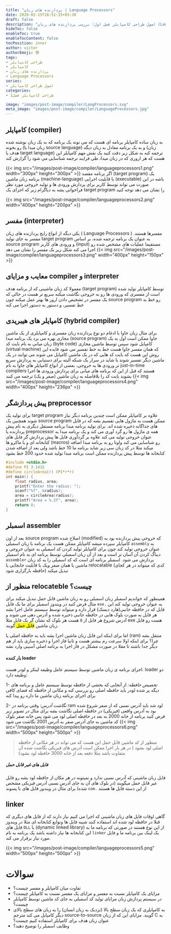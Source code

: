 ```yaml
---
title: "پردازنده های زبان | Language Processors"
date: 2020-02-15T16:51:15+03:30
draft: false
description: "اصول طراحی کامپایلر فصل اول: بررسی پردازنده های زبان (Language Processors)"
hideToc: false
enableToc: true
enableTocContent: false
tocPosition: inner
author: victor
authorEmoji: 😎
tags: 
- طراحی کامپایلر
- کامپایلر
- پردازنده های زبان
- Language Processors
series:
- اصول طراحی کامپایلر
categories:
- طراحی کامپایلر فصل1

image: "images/post-image/compiler/LangProcessors.svg"
meta_image: "images/post-image/compiler/LanguageProcessors.jpg"
---
```

## کامپایلر (compiler)
به زبان ساده کامپایلر برنامه ای هست که می تونه یک برنامه که به یک زبان نوشته شده رو بخونه (زبان مبدا یا source language) و به یک برنامه معادل به زبان دیگه (زبان هدف یا target language) ترجمه کنه
به شکل زیر دقت کنید یک نقش مهم کامپایلر این هست که هر اروری که در زبان مبدا، طی فرایند ترجمه شناسایی می شود را گزارش کند

{{< img src="/images/post-image/compiler/languageprocessors1.png" width="300px" height="300px" >}}
اگر برنامه مقصد (target program) یک برنامه زبان ماشین (machine-language) با قابلیت اجرایی (executable) باشه در این صورت می تواند توسط کاربر برای پردازش ورودی ها و تولید خروجی مورد نظر فراخوانی بشه به دیاگرام زیر که اجرای یک target program را نشان می دهد توجه کنید

{{< img src="/images/post-image/compiler/languageprocessors2.png" width="400px" height="200px" >}}

## مفسر (interpreter)
یکی دیگه از انواع رایج پردازنده های زبان ( Language Processors ) مفسرها هستند.
مفسر به جای تولید target program به عنوان یک برنامه ترجمه شده، بر اساس source program و ورودی های کاربر (input) مستقیما عملیات های مشخص شده رو اجرا می کنه شکل زیر یک مفسر را نشان می دهد
{{< img src="/images/post-image/compiler/languageprocessors3.png" width="400px" height="150px" >}}

## معایب و مزایای compiler و interpreter
معمولا کد زبان ماشینی که از برنامه هدف (target program) توسط کامپایلر تولید شده است از مفسری که ورودی ها رو به خروجی نگاشت میکنه سریع تر هست در حالی که یک مفسر در تشخیص دادن ارور ها بهتر عمل میکنه چون source program رو خط به خط تفسیر، و دستور به دستور اجرا می کنه

## کامپایلر های هیبریدی (hybrid compiler) 
برای مثال زبان جاوا با ادغام دو نوع پردازنده زبان مفسری و کامپایلری از یک ماشین مجازی بهره می برد یک برنامه مبدا (source program) جاوا ممکن است اول به یک زبان میانی به نام بایت کد (byte code) کامپایل شود سپس توسط ماشین مجازی (virtual machine) که همان مفسر جاوا هست خط به خط تفسیر می شود
فایده این روش این هست که بایت کد هایی که در یک ماشین کامپایل می شوند می توانند در یک ماشین دیگر تفسیر شوند یا شاید در سرار یک شبکه
البته برای دستیابی به پردازش سریع تر ورودی ها به خروجی، بعضی از انواع کامپایلر های جاوا به نام just-in-time compilers هستند که قبل از این که برنامه های میانی برای پردازش ورودی ها اجرا بشوند بایت کد را بلافاصله به زبان ماشین (صفر و یک) ترجمه می کنند 
{{< img src="/images/post-image/compiler/languageprocessors4.png" width="400px" height="236px" >}}
## پیش پردازشگر preprocessor
برای تولید یک target program علاوه بر کامپایلر ممکن است چندین برنامه دیگر نیاز شوند همچنین  یک source program ممکن هست به ماژول هایی تقسیم بشه که در فایل های جداگانه ذخیره شده اند.
برای تولید برنامه مبدا برنامه مستقل دیگری به نام پیش پردازنده یا preprocessor همه ی ماژول ها رو گرد آوری می کند و یک برنامه مبدا به عنوان خروجی تولید می کند 
علاوه بر گردآوری فایل ها پیش پردازش گر فایل های کتابخانه ای و یا ماکرو ها (macros) رو شناسایی می کند واونا رو به برنامه مبدا اضافه میکند مثلا در کد زبان سی زیر شاید برنامه ما 10 خط باشد ولی بعد از اضافه شدن کتابخانه ها توسط پیش پردازنده ممکن است برنامه مبدا تولید شده حدود 200 خط بشود
```c
#include <stdio.h>
#define PI 3.1415
#define circleArea(r) (PI*r*r)
int main() {
    float radius, area;
    printf("Enter the radius: ");
    scanf("%f", &radius);
    area = circleArea(radius);
    printf("Area = %.2f", area);
    return 0;
}
```

## اسمبلر assembler
بعد از اون source program اصلاح شده (modified) که خروجی پیش پردازنده بود به کامپایلر سپرده میشه کامپایلر ممکن هست یک برنامه با زبان اسمبلی `assembly` به عنوان خروجی تولید کند چون برای کامپایلر تولید کردن کد اسمبلی به عنوان خروجی و دیباگ کردن آن آسان تر است و بعد از آن زبان اسمبلی توسط برنامه ای به نام اسمبلر `assembler` پردازش می شود. اسمبلر برنامه ای است که کد اسمبلی را به کد زبان ماشین یا همان صفر ویک با قابلیت جابجایی یا relocatable (کدی که میتواند در هر کجای حافظه بارگزاری شود) تبدیل میکند

## منظور از relocateble چیست؟
همینطور که خواندیم اسمبلر زبان اسمبلی رو به زبان ماشین قابل حمل تبدیل میکند برای مثال فرض کنید در ویندوز اسمبلر برای ما یک فایل `exe.` به عنوان خروجی تولید کند این فایل که در حافظه جانبی(هارد دیسک) قرار داره و میتواند توسط سیستم عامل اجرا بشه هر فایل به صورت بلوک هایی در حافظه جانبی ذخیره شده و آدرس دهی  می شوند و آدرس شروع هر فایل از `0` هست هر بلوک که نشان گر یک فایل مثلا exe هست رو فایل زبان ماشین <mark> قابل حمل </mark> گویند.

اما برای اینکه این فایل زبان ماشین اجرا بشه باید به حافظه اصلی یا (ram) منتقل بشه چرا؟ برای اینکه اولا سرعت رم بیشتر هست و ثانیا فاز اجرا و ذخیره سازی باید از هم دیگر جدا باشند تا مقلا در صورت مشکل در فاز اجرا به برنامه اصلی آسیبی وارد نشه
#### بار کننده loader
اجرای برنامه ی زبان ماشین توسط سیستم عامل وظیفه لینکر و لودر هست. loader دو وظیفه دارد:

1- *تخصیص حافظه:* از آنجایی که بخشی از حافظه توسط سیستم عامل و برنامه های دیگه پر شده لودر باید حافظه اصلی رو بررسی کنه و مکانی از حافظه که فضای کافی برای اجرای برنامه زبان ماشین ما داره رو پیدا کنه

2- *نگاشت آدرس:* وقتی برنامه در ram لود شد باید آدرس نسبی که از صفر شروع شده بود به آدرس واقعی (فیزیکی) در حافظه اصلی نگاشت بشه برای مثال در تصویر زیر فرض کنید برنامه از خانه 2000 به بعد در حافظه اصلی لود می شود پس خانه صفر بلوک کد ماشین به جای آدرس صفر به آدرس 2001 نگاشت می شود
{{< img src="/images/post-image/compiler/languageprocessors6.png" width="500px" height="500px" >}}
> منظور از کد ماشین قابل حمل این هست که می تواند در هر مکانی از حافظه اصلی لود بشود ( در هر  بار اجرا ممکن است آدرس های فیزیکی نگاشت شده آن متفاوت باشد مثلا دفعه بعد از خانه 3000 حافظه لود بشود)
##### فایل های غیر قابل حمل
فایل زبان ماشینی که آدرس نسبی ندارد و نمیتونه در هر مکان از حافظه لود بشه رو فایل غیر قابل حمل میگویند (در بلوک های آن به جای آدرس نسبی آدرس فیزیکی مشخص شده) برای مثال در ویندوز فایل های با پسوند `com.` از این دسته فایل ها هستند  
## linker
گاهی اوقات فایل های زبان ماشینی که اجرا می کنیم نیاز دارند که از فایل های دیگری که قبلا در حافظه لود شده اند استفاده کنند شبیه فایل ها وتوابع کتابخانه ای مثلا در ویندوز فایل های `DLL` یا (dynamic linked library) از این نوع هستند در صورتی که برنامه ما به این کتابخانه ها نیاز داشته باشد یک برنامه به نام `linker` یک لینک بین برنامه ما و فایل مورد نیاز برقرار می کند.

{{< img src="/images/post-image/compiler/languageprocessors5.png" width="500px" height="500px" >}}
# سوالات
* تفاوت میان کامپایلر و مفسر چیست؟
* مزایای یک کامپایلر نسبت به مفسر و مزایای یک مفسر نسبت به کامپایلر چیست؟
* در سیستم پردازش زبان مزایای تولید کد اسمبلی به جای کد ماشین توسط کامپایلر چیست؟
* به کامپایلری که یک زبان سطح بالا (نزدیک به زبان انسان) را به زبان های سطح بالای دیگر کامپایل می کند مترجم source-to-source گویند. مزایای این که از زبان C به عنوان زبان هدف برای کامپایلر استفاده کنیم چیست؟
* وظایف اسمبلر را توضیح دهید؟
